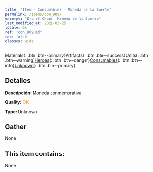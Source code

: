 ```yaml
---
title: "Item - Consumables - Moneda de la Suerte"
permalink: /Items/con_909/
excerpt: "Era of Chaos  Moneda de la Suerte"
last_modified_at: 2021-03-25
locale: es
ref: "con_909.md"
toc: false
classes: wide
---
```

 [Materials](/es/Items/){: .btn .btn--primary}[Artifacts](/es/Items/Artifacts/){: .btn .btn--success}[Units](/es/Items/Units/){: .btn .btn--warning}[Heroes](/es/Items/Heroes/){: .btn .btn--danger}[Consumables](/es/Items/Consumables/){: .btn .btn--info}[Unknown](/es/Items/Unknown/){: .btn .btn--primary}

## Detalles
 **Descripción:** Moneda conmemorativa

 **Quality:** <span style="color: #FF8C00">OK</span>

 **Type:** Unknown

## Gather

  None

## This item contains:

  None


